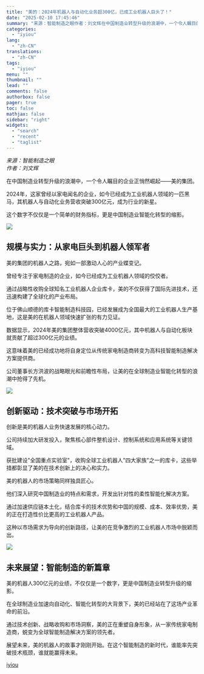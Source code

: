 ```yaml
---
title: "美的：2024年机器人与自动化业务超300亿，已成工业机器人巨头了！"
date: "2025-02-10 17:45:46"
summary: "来源：智能制造之眼作者：刘文辉在中国制造业转型升级的浪潮中，一个令人瞩目的企业正悄然崛起——美的集团..."
categories:
  - "iyiou"
lang:
  - "zh-CN"
translations:
  - "zh-CN"
tags:
  - "iyiou"
menu: ""
thumbnail: ""
lead: ""
comments: false
authorbox: false
pager: true
toc: false
mathjax: false
sidebar: "right"
widgets:
  - "search"
  - "recent"
  - "taglist"
---
```


*来源：智能制造之眼*  
*作者：刘文辉*

在中国制造业转型升级的浪潮中，一个令人瞩目的企业正悄然崛起——美的集团。

2024年，这家曾经以家电闻名的企业，如今已经成为工业机器人领域的一匹黑马，其机器人与自动化业务营收突破300亿元，成为行业的新星。

这个数字不仅仅是一个简单的财务指标，更是中国制造业智能化转型的缩影。

![](https://diting-hetu.iyiou.com/async/weixin/ezxNCToR5i1QPioPDibS)

规模与实力：从家电巨头到机器人领军者
------------------

美的集团的机器人之路，宛如一部激动人心的产业蝶变记。

曾经专注于家电制造的企业，如今已经成为工业机器人领域的佼佼者。

通过战略性收购全球知名工业机器人企业库卡，美的不仅获得了国际先进技术，还迅速构建了全球化的产业布局。

位于佛山顺德的库卡智能制造科技园，已经发展成为全国最大的工业机器人生产基地，这是美的在机器人领域快速扩张的有力见证。

数据显示，2024年美的集团整体营收突破4000亿元，其中机器人与自动化板块就贡献了超过300亿元的业绩。

这意味着美的已经成功地将自身定位从传统家电制造商转变为高科技智能制造解决方案提供商。

公司董事长方洪波的战略眼光和前瞻性布局，让美的在全球制造业智能化转型的浪潮中抢得了先机。

![](https://diting-hetu.iyiou.com/async/weixin/jRaAE6GRhdGQnk0WEAyv)

  


创新驱动：技术突破与市场开拓
--------------

创新是美的机器人业务快速发展的核心动力。

公司持续加大研发投入，聚焦核心部件整机设计、控制系统和应用系统等关键领域。

获批建设"全国重点实验室"，收购全球工业机器人"四大家族"之一的库卡，这些举措都彰显了美的在技术创新上的决心和实力。

美的机器人的市场策略同样独具匠心。

他们深入研究中国制造业的特点和需求，开发出针对性的柔性智能化解决方案。

通过加速供应链本土化，结合库卡的技术优势和中国的规模、成本、效率优势，美的正在打造性价比更高的工业机器人产品。

这种以市场需求为导向的创新路径，让美的在竞争激烈的工业机器人市场中脱颖而出。

![](https://diting-hetu.iyiou.com/async/weixin/ywu4kBnVCTUkxvabmehM)

未来展望：智能制造的新篇章
-------------

美的机器人300亿元的业绩，不仅仅是一个数字，更是中国制造业转型升级的缩影。

在全球制造业加速向自动化、智能化转型的大背景下，美的已经站在了这场产业革命的前沿。

通过技术创新、战略收购和市场洞察，美的正在重塑自身形象，从一家传统家电制造商，蜕变为全球智能制造解决方案的领先者。

展望未来，美的机器人的故事才刚刚开始。在这个智能制造的新时代，谁能率先突破技术瓶颈，谁就能赢得未来。

[iyiou](https://www.iyiou.com/news/202502101089886)
